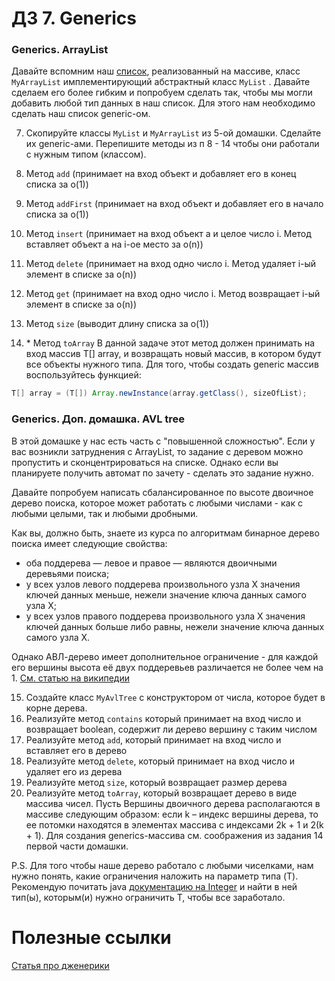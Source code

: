 # ДЗ 7. Generics

### Generics. ArrayList

Давайте вспомним наш [список](https://ru.wikipedia.org/wiki/Список_(информатика)), реализованный на
массиве, класс `MyArrayList` имплементирующий абстрактный класс `MyList` . Давайте сделаем его
более гибким и попробуем сделать так, чтобы мы могли добавить любой тип данных в наш список. Для этого нам необходимо
сделать наш список generic-ом.

7. Скопируйте классы `MyList` и `MyArrayList` из 5-ой домашки. Сделайте их generic-ами. Перепишите методы из п 8 - 14
   чтобы они работали с нужным типом (классом).

8. Метод `add` (принимает на вход объект и добавляет его в конец списка за o(1))

9. Метод `addFirst` (принимает на вход объект и добавляет его в начало списка за o(1))

10. Метод `insert` (принимает на вход объект a и целое число i. Метод вставляет объект a на i-ое
    место за o(n))

11. Метод `delete` (принимает на вход одно число i. Метод удаляет i-ый элемент в списке за о(n))

12. Метод `get` (принимает на вход одно число i. Метод возвращает i-ый элемент в списке за о(n))

13. Метод `size` (выводит длину списка за o(1))

14. \* Метод `toArray` В данной задаче этот метод должен принимать на вход массив T[] array, и возвращать новый массив, в котором будут все объекты нужного типа.
    Для того, чтобы создать generic массив воспользуйтесь функцией:

```java
T[] array = (T[]) Array.newInstance(array.getClass(), sizeOfList);
```

### Generics. Доп. домашка. AVL tree

В этой домашке у нас есть часть с "повышенной сложностью". Если у вас возникли затруднения с ArrayList, то задание с 
деревом можно пропустить и сконцентрироваться на списке. Однако если вы планируете получить автомат по зачету - 
сделать это задание нужно.

Давайте попробуем написать сбалансированное по высоте двоичное дерево поиска, которое может работать с любыми 
числами - как с любыми целыми, так и любыми дробными.

Как вы, должно быть, знаете из курса по алгоритмам бинарное дерево поиска имеет следующие свойства:
- оба поддерева — левое и правое — являются двоичными деревьями поиска;
- у всех узлов левого поддерева произвольного узла X значения ключей данных меньше, нежели значение ключа данных самого узла X;
- у всех узлов правого поддерева произвольного узла X значения ключей данных больше либо равны, нежели значение ключа данных самого узла X.

Однако АВЛ-дерево имеет дополнительное ограничение - для каждой его вершины высота её двух поддеревьев различается не 
более чем на 1. [См. статью на википедии](https://ru.wikipedia.org/wiki/АВЛ-дерево)

15. Создайте класс `MyAvlTree` с конструктором от числа, которое будет в корне дерева.
16. Реализуйте метод `contains` который принимает на вход число и возвращает boolean, содержит ли дерево вершину с таким числом
17. Реализуйте метод `add`, который принимает на вход число и вставляет его в дерево
18. Реализуйте метод `delete`, который принимает на вход число и удаляет его из дерева
19. Реализуйте метод `size`, который возвращает размер дерева
20. Реализуйте метод `toArray`, который возвращает дерево в виде массива чисел. Пусть Вершины двоичного дерева
    располагаются в массиве следующим образом: если k – индекс вершины дерева, то ее потомки находятся в элементах массива
    с индексами 2k + 1 и 2(k + 1). Для создания generics-массива см. соображения из задания 14 первой части домашки.


P.S. Для того чтобы наше дерево работало с любыми чиселками, нам нужно понять, какие ограничения наложить на параметр типа (T).
Рекомендую почитать java [документацию на Integer](https://docs.oracle.com/javase/8/docs/api/java/lang/Double.html) и найти в ней тип(ы), которым(и)
нужно ограничить T, чтобы все заработало.


# Полезные ссылки

[Статья про дженерики](https://skillbox.ru/media/base/dzheneriki-v-java-dlya-samykh-malenkikh/)

